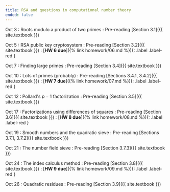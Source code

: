 ```yaml
---
title: RSA and questions in computational number theory
ended: false
---
```


Oct 3
: Roots modulo a product of two primes
  : Pre-reading [Section 3.1]({{ site.textbook }})

Oct 5
: RSA public key cryptosystem
  : Pre-reading [Section 3.2]({{ site.textbook }})
: [**HW 6 due**]({% link homework/06.md %}){: .label .label-red }

Oct 7 
: Finding large primes 
  : Pre-reading [Section 3.4]({{ site.textbook }})

Oct 10
: Lots of primes (probably) 
  : Pre-reading [Sections 3.4.1, 3.4.2]({{ site.textbook }})
: [**HW 7 due**]({% link homework/07.md %}){: .label .label-red }

Oct 12
: Pollard's $p-1$ factorization
  : Pre-reading [Section 3.5]({{ site.textbook }})

Oct 17
: Factorizations using differences of squares
  : Pre-reading [Section 3.6]({{ site.textbook }}) 
: [**HW 8 due**]({% link homework/08.md %}){: .label .label-red }

Oct 19 
: Smooth numbers and the quadratic sieve 
  : Pre-reading [Sections 3.7.1, 3.7.2]({{ site.textbook }}) 

Oct 21 
: The number field sieve 
  : Pre-reading [Section 3.7.3]({{ site.textbook }}) 

Oct 24
: The index calculus method 
  : Pre-reading [Section 3.8]({{ site.textbook }})
: [**HW 9 due**]({% link homework/09.md %}){: .label .label-red }

Oct 26 
: Quadratic residues
  : Pre-reading [Section 3.9]({{ site.textbook }}) 
